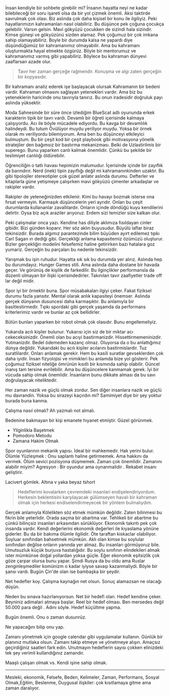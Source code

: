 İnsan kendiyle bir sohbete girebilir mi? İnsanın hayatta neyi ne kadar bilebileceği bir soru işareti olsa da bir yol çizmek önemli. Aksi taktirde savrulmak çok olası. Biz aslında çok daha kişisel bir konu ile ilgiliyiz. Peki hayatlarımızın kahramanları nasıl olabiliriz. Bu düşünce pek çoğuna çocukça gelebilir. Varsın gelsin. Mavi gökyüzü çocukken de sizindi hala sizindir. Kimse güneşi ve gökyüzünü sizden alamaz. Pek çoğumuz bir çok imkana sahip olamayabiliriz. Boyle bir durumda kalsa ne yapardı diye düşündüğümüz bir kahramanımız olmayabilir. Ama bu kahramanı oluşturmakta hayal etmekte özgürüz. Böyle bir mentorumuz ve kahramanımız varmış gibi yapabiliriz. Böylece bu kahraman dünyevi zaaflarsan azade olur.

> Tavır her zaman gerçeğe rağmendir. Konuşma ve algı zaten gerçeğin bir kopyasıdır.

Bir kahramanı analiz ederek işe başlayacak olursak  Kahramanın bir bedeni vardir. Kahraman olmasını sağlayan yetenekleri vardır. Ama biz bu yeteneklerin haricinde onu tavırıyla tanırız. Bu onun iradesidir doğruluk payı aslında yüksektir.

Moda Sahnesinde bir süre önce izlediğim BlueScat adlı oyununda erkek karakterin tipik bir tavrı vardı. Devamlı bir öğreti içerisinde kalmaya çalışıyordu. Acı ile böyle mücadele ediyordu. Bu kavga bir devamlılık halindeydi. Bu tutum Övülüyor muydu yeriliyor muydu. Yoksa bir örnek olarak mı veriliyordu bilemiyorum. Ama ben bu düşünceyi etkileyici bulmuştum. Bu bir çeşit kod bir çeşit playbook gibi motivasyona yönelik stratejiler den bağımsız bir bastırma mekanizması. Belki de Uzlastirilmis bir superego. Bunu yaparken canlı kalmak önemlidir. Çünkü bu şekilde bir teslimiyet canlılığı öldürebilir.

Öğrenciliğin o tatlı havası hepimizin malumudur. İçerisinde içinde bir zayıflık da barındırır. Nerd (inek) tipin zayıflığı değil mi kahramanınkinden uzaktır. Bu gibi tipolojiler stereotipler çok güzel anlatır aslında durumu. Defterler ve kitaplarla güne yetişmeye çalışırken mavi gökyüzü çimenler arkadaşlar ve rakipler vardır.

Rakipler de yeteneğinizden etkilenir. Kimi bu havayı bozmak isterse ona fırsat vermeyin. Karmaşık düşüncelerin yeri ayrıdır. Onları bu çeşit durumlarda kullananlar zavallılardır. Onların içinde döndüğü kuyu kendilerini delirtir. Oysa biz açık araziler arıyoruz. Erdem sizi temizler size kalkan olur.

Peki çalışmalar onca yazı. Kendine has diliyle aklımıza fısıldayan cinler gibidir. Bizi günden koparır. Her söz aklın buyusudur. Büyülü laflar biraz tekinsizdir. Burada algımız parantezinde bilim büyüden ayırt edilemez tıpkı Carl Sagan ın dediği gibi. Gerçekliği anlama kapasitemiz özümüzü oluşturur. Bizler gerçekliğin modelini felsefemiz haline getirirken bazı hatalara goz yumariz. Gerçeğin bu parçaları bu nedenle tekinsizdir.

Yarışmak bu işin ruhudur. Hayatta sık sık bu durumda yer alırız. Aslında hep bu durumdayız. Hunger Games stili. Ama aslında daha dostane bir havada geçer. Ve görünüş de kişilik de farkedilir. Bu ilginçlikler performansla da düzenli olmayan bir ilişki içerisindedirler. Takınılan tavır zaafiyetler trade off lar değil midir. 

Spor iyi bir örnektir buna. Spor müsabakaları ilgiyi çeker. Fakat fiziksel durumu fazla yansıtır. Mental olarak anlık kapasiteyi önemser. Aslında gerçek dünyanın dusuncesi daha karmaşıktır. Bu anlamıyla bir basitlestirmedir. Tıpkı spordaki gibi gerçek yaşamda da performans kriterlerimiz vardır ve bunlar az çok bellidirler. 

Bütün bunları yaparken bir robot olmak çok olasıdır. Bunu engellemeliyiz. 

Yukarıda acılı kişiler bulunur. Yukarısı için siz de bir miktar acı cekeceksinizdir. Önemli olan bu acıyi bastirmanizdir. Hissettirmemeninizdir. Yutmanizdir.  Bedel ödemeden kazanç olmaz. Oluyorsa da o bu anlattığımız dünya değildir. Yukarıdaki bu acılı kişiler acılarını bastirmislardir. Tuz suratlilardir. Onları anlamak gerekir. Hem bu kasili suratlar gevseklerden çok daha iyidir. İnsan fizyolojisi ve mimikleri bu anlamda bize yol gösterir. Pek çoğumuz fiziksel niteliğe ömrünün kısıtlı bir kısmında sahip olabilir. Güncel inanış tam tersine evrilebilir. Ama bu düşüncelere kanmamak gerek. İyi bir vücuda sahip olmak önemlidir. İnsanların bunu dikkate alması da bu savı doğrulayacak niteliktedir.

Her zaman nazik ve güçlü olmak zordur. Sen diğer insanlara nazik ve güçlü mu davrandin. Yoksa bu sirazeyi kaçırdın mi? Samimiyet diye bir şey yoktur burada buna kanma. 

Çalışma nasıl olmalı? Ah yazmalı not almalı.

Bedenine bakmayan bir kişi emanete hıyanet etmiştir. Güzel görünmek.

* Yilginlikla Başetmek
* Pomodoro Metodu
* Zamana Hakim Olmak 

Spor oyunlarının mekanik yapısı. İdeal bir mahkemedir. Hak yerini bulur.  Ölümle Yüzleşmek : Onu saplantı haline getirmemek. Ama hakkını da vermek. Ölüm sevici pozisyona düşmemek. Zaman çok önemlidir. Zamanını alabilir miyim? Agresyon : Bir oyundur ama oynanmalidir . Rekabet insanı geliştirir. 

Lacivert gömlek. Altına v yaka beyaz tshort 

> Hedeflerimi kovalarken çevremdeki insanlari endişelendiriyordum. Herkesin beklentisini karşılayacak gülümseyen havalı bir kahraman olmak için herkesi endiselendirmeyecek bir yöntem bulmalıydım.

Gerçek anlamıyla Kölelikten söz etmek mümkün değildir. Zaten bilinmesi bu fikrin bile yeterlidir. Orada saçma bir abartma var. Tehlikeli bir abartme bu çünkü bilinçsiz insanlari arkasından sürüklüyor. Ekonomik takıntı pek çok insanda vardır. Kendi değerlerini ekonomik değerleri ile kıyaslama yönüne giderler. Bu da bir bakıma ölümle ilgilidir. 
Öte taraftan kiskaclar olabiliyor. Soyluar sınıfından bahsetmek mümkün. Aklı olan kimse bu soylular sınıfından değilse onların yanında yer almaz. Bu insanları görmüyoruz bile.
Umutsuzluk küçük burjuva hastalığıdır. Bu soylu sınıfının elindekileri almak ister mümkünse doğal yollardan yoksa güçle. Eğer ekonomik eşitsizlik çok göze çarpar olursa bunu yapar. Şimdi Rusya da bu oldu ama Ruslar zenginleşmediler komünizm o kadar iyiyse savaşı kazanmaliydi. Böyle bir şansı vardı. 
Bugün Çin'de olan ise bambaşka bir şeydir.

Net hedefler koy. Çalışma kaynağın net olsun. Sonuç alamazsan ne olacağı düşün.

Neden bu sınava hazırlanıyorsun. Net bir hedefi olan. Hedef kendine çeker. Beyniniz adimalari atmaya başlar. Reel bir hedef olması. Ben mersedes değil 50.000 para değil . Adını söyle. Hedef küçültme yapma.

Bugün önemli. Onu o zaman dusunrüz.

Ne yapacağını bilip onu yap.

Zamanı yönetmek için google calendar gibi uygulamalar kullanın. Günlük bir planınız mutlaka olsun. Zamanı takip etmeye ve yönetmeye alışın. Amaçsız geçirdiğiniz saatleri fark edin. Unutmayın hedeflerin sayısı çokken elinizdeki tek şey verimli kullandığınız zamandır.

Maaşlı çalışan olmak vs. Kendi işine sahip olmak. 

----------------------------------------------------------------------------------
Mesleki, ekonomik, Felsefe, Beden, Kelimeler, Zaman, Performans, Sosyal Olmak,Eğitim, Beslenme, Duygusal ilişkiler: çok kısıtlamaya gitme ama zaman daralıyor.
